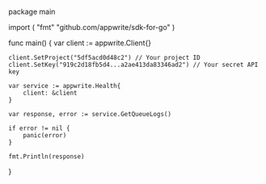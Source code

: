 package main

import (
    "fmt"
    "github.com/appwrite/sdk-for-go"
)

func main() {
    var client := appwrite.Client{}

    client.SetProject("5df5acd0d48c2") // Your project ID
    client.SetKey("919c2d18fb5d4...a2ae413da83346ad2") // Your secret API key

    var service := appwrite.Health{
        client: &client
    }

    var response, error := service.GetQueueLogs()

    if error != nil {
        panic(error)
    }

    fmt.Println(response)
}